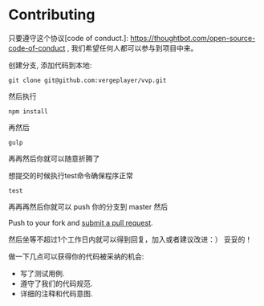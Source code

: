 # Contributing 

只要遵守这个协议[code of conduct.]: https://thoughtbot.com/open-source-code-of-conduct , 我们希望任何人都可以参与到项目中来。

创建分支, 添加代码到本地:

    git clone git@github.com:vergeplayer/vvp.git

然后执行

    npm install

再然后

    gulp

再再然后你就可以随意折腾了

想提交的时候执行test命令确保程序正常

    test
    
再再再然后你就可以 push 你的分支到 master 然后 

Push to your fork and [submit a pull request][pr].

[pr]: https://github.com/vergeplayer/vvp/compare/

然后坐等不超过1个工作日内就可以得到回复，加入或者建议改进：） 妥妥的！

做一下几点可以获得你的代码被采纳的机会:

* 写了测试用例.
* 遵守了我们的代码规范.
* 详细的注释和代码意图.
